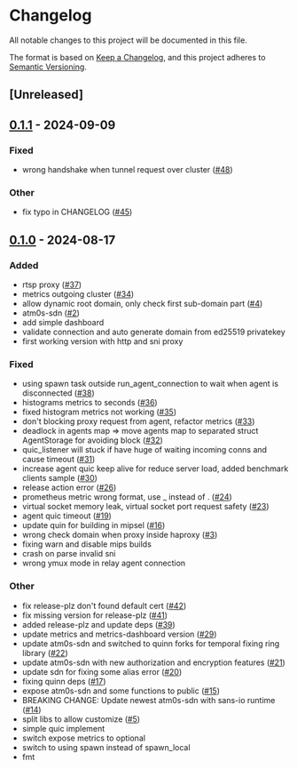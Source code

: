 # Changelog
All notable changes to this project will be documented in this file.

The format is based on [Keep a Changelog](https://keepachangelog.com/en/1.0.0/),
and this project adheres to [Semantic Versioning](https://semver.org/spec/v2.0.0.html).

## [Unreleased]

## [0.1.1](https://github.com/8xFF/atm0s-reverse-proxy/compare/atm0s-reverse-proxy-relayer-v0.1.0...atm0s-reverse-proxy-relayer-v0.1.1) - 2024-09-09

### Fixed

- wrong handshake when tunnel request over cluster ([#48](https://github.com/8xFF/atm0s-reverse-proxy/pull/48))

### Other

- fix typo in CHANGELOG ([#45](https://github.com/8xFF/atm0s-reverse-proxy/pull/45))

## [0.1.0](https://github.com/8xFF/atm0s-reverse-proxy/releases/tag/atm0s-reverse-proxy-relayer-v0.1.0) - 2024-08-17

### Added
- rtsp proxy ([#37](https://github.com/8xFF/atm0s-reverse-proxy/pull/37))
- metrics outgoing cluster ([#34](https://github.com/8xFF/atm0s-reverse-proxy/pull/34))
- allow dynamic root domain, only check first sub-domain part ([#4](https://github.com/8xFF/atm0s-reverse-proxy/pull/4))
- atm0s-sdn ([#2](https://github.com/8xFF/atm0s-reverse-proxy/pull/2))
- add simple dashboard
- validate connection and auto generate domain from ed25519 privatekey
- first working version with http and sni proxy

### Fixed
- using spawn task outside run_agent_connection to wait when agent is disconnected ([#38](https://github.com/8xFF/atm0s-reverse-proxy/pull/38))
- histograms metrics to seconds ([#36](https://github.com/8xFF/atm0s-reverse-proxy/pull/36))
- fixed histogram metrics not working ([#35](https://github.com/8xFF/atm0s-reverse-proxy/pull/35))
- don't blocking proxy request from agent, refactor metrics ([#33](https://github.com/8xFF/atm0s-reverse-proxy/pull/33))
- deadlock in agents map => move agents map to separated struct AgentStorage for avoiding block ([#32](https://github.com/8xFF/atm0s-reverse-proxy/pull/32))
- quic_listener will stuck if have huge of waiting incoming conns and cause timeout ([#31](https://github.com/8xFF/atm0s-reverse-proxy/pull/31))
- increase agent quic keep alive for reduce server load, added benchmark clients sample ([#30](https://github.com/8xFF/atm0s-reverse-proxy/pull/30))
- release action error ([#26](https://github.com/8xFF/atm0s-reverse-proxy/pull/26))
- prometheus metric wrong format, use \_ instead of \. ([#24](https://github.com/8xFF/atm0s-reverse-proxy/pull/24))
- virtual socket memory leak, virtual socket port request safety ([#23](https://github.com/8xFF/atm0s-reverse-proxy/pull/23))
- agent quic timeout ([#19](https://github.com/8xFF/atm0s-reverse-proxy/pull/19))
- update quin for building in mipsel ([#16](https://github.com/8xFF/atm0s-reverse-proxy/pull/16))
- wrong check domain when proxy inside haproxy ([#3](https://github.com/8xFF/atm0s-reverse-proxy/pull/3))
- fixing warn and disable mips builds
- crash on parse invalid sni
- wrong ymux mode in relay agent connection

### Other
- fix release-plz don't found default cert ([#42](https://github.com/8xFF/atm0s-reverse-proxy/pull/42))
- fix missing version for release-plz ([#41](https://github.com/8xFF/atm0s-reverse-proxy/pull/41))
- added release-plz and update deps ([#39](https://github.com/8xFF/atm0s-reverse-proxy/pull/39))
- update metrics and metrics-dashboard version ([#29](https://github.com/8xFF/atm0s-reverse-proxy/pull/29))
- update atm0s-sdn and switched to quinn forks for temporal fixing ring library ([#22](https://github.com/8xFF/atm0s-reverse-proxy/pull/22))
- update atm0s-sdn with new authorization and encryption features ([#21](https://github.com/8xFF/atm0s-reverse-proxy/pull/21))
- update sdn for fixing some alias error ([#20](https://github.com/8xFF/atm0s-reverse-proxy/pull/20))
- fixing quinn deps ([#17](https://github.com/8xFF/atm0s-reverse-proxy/pull/17))
- expose atm0s-sdn and some functions to public ([#15](https://github.com/8xFF/atm0s-reverse-proxy/pull/15))
- BREAKING CHANGE: Update newest atm0s-sdn with sans-io runtime ([#14](https://github.com/8xFF/atm0s-reverse-proxy/pull/14))
- split libs to allow customize ([#5](https://github.com/8xFF/atm0s-reverse-proxy/pull/5))
- simple quic implement
- switch expose metrics to optional
- switch to using spawn instead of spawn_local
- fmt
